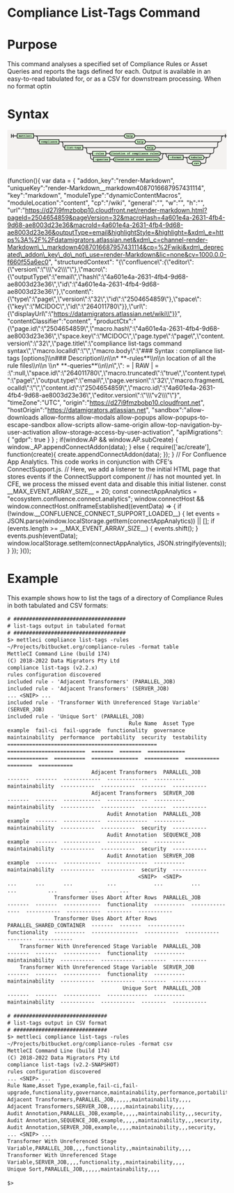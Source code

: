 # Compliance List-Tags Command

# Purpose

This command analyses a specified set of Compliance Rules or Asset Queries and reports the tags defined for each. Output is available in an easy-to-read tabulated for, or as a CSV for downstream processing. When no format optin

# Syntax

![](./attachments/image-20231004-062351.png)

(function(){ var data = { "addon\_key":"render-Markdown", "uniqueKey":"render-Markdown\_\_markdown4087016687957431114", "key":"markdown", "moduleType":"dynamicContentMacros", "moduleLocation":"content", "cp":"/wiki", "general":"", "w":"", "h":"", "url":"https://d27i9fmzbobp10.cloudfront.net/render-markdown.html?pageId=2504654859&pageVersion=32&macroHash=4a601e4a-2631-4fb4-9d68-ae8003d23e36&macroId=4a601e4a-2631-4fb4-9d68-ae8003d23e36&outputType=email&highlightStyle=&highlight=&xdm\_e=https%3A%2F%2Fdatamigrators.atlassian.net&xdm\_c=channel-render-Markdown\_\_markdown4087016687957431114&cp=%2Fwiki&xdm\_deprecated\_addon\_key\_do\_not\_use=render-Markdown&lic=none&cv=1000.0.0-f660f55a6ec0", "structuredContext": "{\\"confluence\\":{\\"editor\\":{\\"version\\":\\"\\\\\\"v2\\\\\\"\\"},\\"macro\\":{\\"outputType\\":\\"email\\",\\"hash\\":\\"4a601e4a-2631-4fb4-9d68-ae8003d23e36\\",\\"id\\":\\"4a601e4a-2631-4fb4-9d68-ae8003d23e36\\"},\\"content\\":{\\"type\\":\\"page\\",\\"version\\":\\"32\\",\\"id\\":\\"2504654859\\"},\\"space\\":{\\"key\\":\\"MCIDOC\\",\\"id\\":\\"264011780\\"}},\\"url\\":{\\"displayUrl\\":\\"https://datamigrators.atlassian.net/wiki\\"}}", "contentClassifier":"content", "productCtx":"{\\"page.id\\":\\"2504654859\\",\\"macro.hash\\":\\"4a601e4a-2631-4fb4-9d68-ae8003d23e36\\",\\"space.key\\":\\"MCIDOC\\",\\"page.type\\":\\"page\\",\\"content.version\\":\\"32\\",\\"page.title\\":\\"compliance list-tags command syntax\\",\\"macro.localId\\":\\"\\",\\"macro.body\\":\\"### Syntax : compliance list-tags \[options\]\\\\n### Description\\\\n\\\\n\* \*\*-rules\*\*\\\\n\\\\n location of all the rule files\\\\n\\\\n \\\\n\* \*\*-queries\*\*\\\\n\\\\n\\",\\": = | RAW | = :\\":null,\\"space.id\\":\\"264011780\\",\\"macro.truncated\\":\\"true\\",\\"content.type\\":\\"page\\",\\"output.type\\":\\"email\\",\\"page.version\\":\\"32\\",\\"macro.fragmentLocalId\\":\\"\\",\\"content.id\\":\\"2504654859\\",\\"macro.id\\":\\"4a601e4a-2631-4fb4-9d68-ae8003d23e36\\",\\"editor.version\\":\\"\\\\\\"v2\\\\\\"\\"}", "timeZone":"UTC", "origin":"https://d27i9fmzbobp10.cloudfront.net", "hostOrigin":"https://datamigrators.atlassian.net", "sandbox":"allow-downloads allow-forms allow-modals allow-popups allow-popups-to-escape-sandbox allow-scripts allow-same-origin allow-top-navigation-by-user-activation allow-storage-access-by-user-activation", "apiMigrations": { "gdpr": true } } ; if(window.AP && window.AP.subCreate) { window.\_AP.appendConnectAddon(data); } else { require(\['ac/create'\], function(create){ create.appendConnectAddon(data); }); } // For Confluence App Analytics. This code works in conjunction with CFE's ConnectSupport.js. // Here, we add a listener to the initial HTML page that stores events if the ConnectSupport component // has not mounted yet. In CFE, we process the missed event data and disable this initial listener. const \_\_MAX\_EVENT\_ARRAY\_SIZE\_\_ = 20; const connectAppAnalytics = "ecosystem.confluence.connect.analytics"; window.connectHost && window.connectHost.onIframeEstablished((eventData) => { if (!window.\_\_CONFLUENCE\_CONNECT\_SUPPORT\_LOADED\_\_) { let events = JSON.parse(window.localStorage.getItem(connectAppAnalytics)) || \[\]; if (events.length >= \_\_MAX\_EVENT\_ARRAY\_SIZE\_\_) { events.shift(); } events.push(eventData); window.localStorage.setItem(connectAppAnalytics, JSON.stringify(events)); } }); }());

# Example

This example shows how to list the tags of a directory of Compliance Rules in both tabulated and CSV formats:

```
# ####################################
# list-tags output in tabulated format
# ####################################
$> mettleci compliance list-tags -rules ~/Projects/bitbucket.org/compliance-rules -format table
MettleCI Command Line (build 174)
(C) 2018-2022 Data Migrators Pty Ltd
compliance list-tags (v2.2.x)
rules configuration discovered
included rule - 'Adjacent Transformers' (PARALLEL_JOB)
included rule - 'Adjacent Transformers' (SERVER_JOB)
... <SNIP> ...
included rule - 'Transformer With Unreferenced Stage Variable' (SERVER_JOB)
included rule - 'Unique Sort' (PARALLEL_JOB)
                                       Rule Name  Asset Type                 example  fail-ci  fail-upgrade  functionality  governance  maintainability  performance  portability  security  testability
================================================  =========================  =======  =======  ============  =============  ==========  ===============  ===========  ===========  ========  ===========
                           Adjacent Transformers  PARALLEL_JOB               -------  -------  ------------  -------------  ----------  maintainability  -----------  -----------  --------  -----------
                           Adjacent Transformers  SERVER_JOB                 -------  -------  ------------  -------------  ----------  maintainability  -----------  -----------  --------  -----------
                                Audit Annotation  PARALLEL_JOB               example  -------  ------------  -------------  ----------  maintainability  -----------  -----------  security  -----------
                                Audit Annotation  SEQUENCE_JOB               example  -------  ------------  -------------  ----------  maintainability  -----------  -----------  security  -----------
                                Audit Annotation  SERVER_JOB                 example  -------  ------------  -------------  ----------  maintainability  -----------  -----------  security  -----------
                                          <SNIP>  <SNIP>                     ...      ...      ...           ...            ...         ...              ...          ...          ...       ...
               Transformer Uses Abort After Rows  PARALLEL_JOB               -------  -------  ------------  functionality  ----------  ---------------  -----------  -----------  --------  -----------
               Transformer Uses Abort After Rows  PARALLEL_SHARED_CONTAINER  -------  -------  ------------  functionality  ----------  ---------------  -----------  -----------  --------  -----------
    Transformer With Unreferenced Stage Variable  PARALLEL_JOB               -------  -------  ------------  functionality  ----------  maintainability  -----------  -----------  --------  -----------
    Transformer With Unreferenced Stage Variable  SERVER_JOB                 -------  -------  ------------  functionality  ----------  maintainability  -----------  -----------  --------  -----------
                                     Unique Sort  PARALLEL_JOB               -------  -------  ------------  -------------  ----------  maintainability  -----------  -----------  --------  -----------

# ##############################
# list-tags output in CSV format
# ##############################
$> mettleci compliance list-tags -rules ~/Projects/bitbucket.org/compliance-rules -format csv
MettleCI Command Line (build 174)
(C) 2018-2022 Data Migrators Pty Ltd
compliance list-tags (v2.2-SNAPSHOT)
rules configuration discovered
... <SNIP> ...
Rule Name,Asset Type,example,fail-ci,fail-upgrade,functionality,governance,maintainability,performance,portability,security,testability
Adjacent Transformers,PARALLEL_JOB,,,,,,maintainability,,,,
Adjacent Transformers,SERVER_JOB,,,,,,maintainability,,,,
Audit Annotation,PARALLEL_JOB,example,,,,,maintainability,,,security,
Audit Annotation,SEQUENCE_JOB,example,,,,,maintainability,,,security,
Audit Annotation,SERVER_JOB,example,,,,,maintainability,,,security,
... <SNIP> ...
Transformer With Unreferenced Stage Variable,PARALLEL_JOB,,,,functionality,,maintainability,,,,
Transformer With Unreferenced Stage Variable,SERVER_JOB,,,,functionality,,maintainability,,,,
Unique Sort,PARALLEL_JOB,,,,,,maintainability,,,,

$>
```